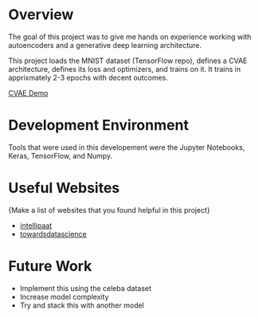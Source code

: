 # Overview

The goal of this project was to give me hands on experience working with autoencoders and a generative deep learning architecture.

This project loads the MNIST dataset (TensorFlow repo), defines a CVAE architecture, defines its loss and optimizers, and trains on it. It trains in apprixmately 2-3 epochs with decent outcomes. 


[CVAE Demo](https://www.loom.com/share/034679546577493da8407d9373ac4302)

# Development Environment

Tools that were used in this developement were the Jupyter Notebooks, Keras, TensorFlow, and Numpy.

# Useful Websites

{Make a list of websites that you found helpful in this project}

- [intellipaat](https://intellipaat.com/community/500/what-is-the-meaning-of-the-word-logits-in-tensorflow)
- [towardsdatascience](https://towardsdatascience.com/understanding-conditional-variational-autoencoders-cd62b4f57bf8)

# Future Work

- Implement this using the celeba dataset
- Increase model complexity
- Try and stack this with another model
